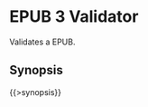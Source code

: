 <link rev="dp2:doc" href="src/main/resources/xml/xproc/epub3-validator.xpl"/>
<link rel="rdf:type" href="http://www.daisy.org/ns/pipeline/userdoc"/>
<meta property="dc:title" content="EPUB 3 Validator"/>

# EPUB 3 Validator

Validates a EPUB.

## Synopsis

{{>synopsis}}

